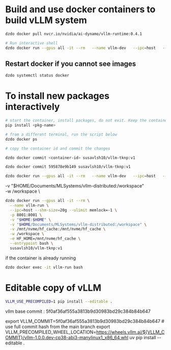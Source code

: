 # Build and use docker containers to build vLLM system


```bash
dzdo docker pull nvcr.io/nvidia/ai-dynamo/vllm-runtime:0.4.1

# Run interactive shell
dzdo docker run --gpus all -it --rm   --name vllm-dev   --ipc=host   --shm-size=20g   --ulimit memlock=-1   -p 8000:8000 nvcr.io/nvidia/ai-dynamo/vllm-runtime:0.4.1 bash

```

## Restart docker if you cannot see images 

```bash
dzdo systemctl status docker
```

# To install new packages interactively 

```bash
# start the container, install packages, do not exit. Keep the container open.
pip install <pkg-name>

# from a different terminal, run the script below
dzdo docker ps

# copy the container id and commit the changes 

dzdo docker commit <container-id> susavlsh10/vllm-tknp:v1

dzdo docker commit 595878e9b149 susavlsh10/vllm-tknp:v1

```

```bash
dzdo docker run --gpus all -it --rm   --name vllm-dev   --ipc=host   --shm-size=20g   --ulimit memlock=-1    -v "$HOME:/workspace" -w /workspace -p 8000:8000 susavlsh10/vllm-tknp:v0  bash
```

  -v "$HOME/Documents/MLSystems/vllm-distributed:/workspace" \
  -w /workspace \


```bash
dzdo docker run --gpus all -it --rm \
  --name vllm-run \
  --ipc=host --shm-size=20g --ulimit memlock=-1 \
  -p 8001:8001 \
  -v "$HOME:$HOME" \
  -v "$HOME/Documents/MLSystems/vllm-distributed:/workspace" \
  -v /mnt/nvme/hf_cache:/mnt/nvme/hf_cache \
  -w /workspace \
  -e HF_HOME=/mnt/nvme/hf_cache \
  --entrypoint bash \
  susavlsh10/vllm-tknp:v1

```

if the container is already running 

```bash
dzdo docker exec -it vllm-run bash
```

# Editable copy of vLLM 

```bash
VLLM_USE_PRECOMPILED=1 pip install --editable .
```
vllm base commit : 5f0af36af555a3813b9d30983bd29c384b84b647

export VLLM_COMMIT=5f0af36af555a3813b9d30983bd29c384b84b647 # use full commit hash from the main branch
export VLLM_PRECOMPILED_WHEEL_LOCATION=https://wheels.vllm.ai/${VLLM_COMMIT}/vllm-1.0.0.dev-cp38-abi3-manylinux1_x86_64.whl
uv pip install --editable .